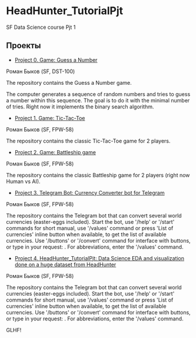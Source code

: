 # HeadHunter_TutorialPjt
 SF Data Science course Pjt 1

## Проекты
* [Project 0. Game: Guess a Number](https://github.com/chingachguk1977/Guess_a_number)

Роман Быков (SF, DST-100)

The repository contains the Guess a Number game.

The computer generates a sequence of random numbers and tries to guess a number within this sequence. The goal is to do it with the minimal number of tries. Right now it implements the binary search algorithm. 


* [Project 1. Game: Tic-Tac-Toe](https://github.com/chingachguk1977/my_tic-tac-toe/)

Роман Быков (SF, FPW-58)

The repository contains the classic Tic-Tac-Toe game for 2 players.


* [Project 2. Game: Battleship game](https://github.com/chingachguk1977/Battleship-game)

Роман Быков (SF, FPW-58)

The repository contains the classic Battleship game for 2 players (right now Human vs AI).


* [Project 3. Telegram Bot: Currency Converter bot for Telegram](https://github.com/chingachguk1977/CurrencyConverterBot)

Роман Быков (SF, FPW-58)

The repository contains the Telegram bot that can convert several world currencies (easter-eggs included). Start the bot, use '/help' or '/start' commands for short manual, use '/values' command or press 'List of currencies' inline button when available, to get the list of available currencies. Use '/buttons' or '/convert' command for interface with buttons, or type in your request: <amount of currency> <abbreviation for the currency you want to convert> <abbreviation of the currency you want to convert into>. For abbreviations, enter the '/values' command.


* [Project 4. HeadHunter_TutorialPjt: Data Science EDA and visualization done on a huge dataset from HeadHunter](https://github.com/chingachguk1977/CurrencyConverterBot)

Роман Быков (SF, FPW-58)

The repository contains the Telegram bot that can convert several world currencies (easter-eggs included). Start the bot, use '/help' or '/start' commands for short manual, use '/values' command or press 'List of currencies' inline button when available, to get the list of available currencies. Use '/buttons' or '/convert' command for interface with buttons, or type in your request: <amount of currency> <abbreviation for the currency you want to convert> <abbreviation of the currency you want to convert into>. For abbreviations, enter the '/values' command.

GLHF!